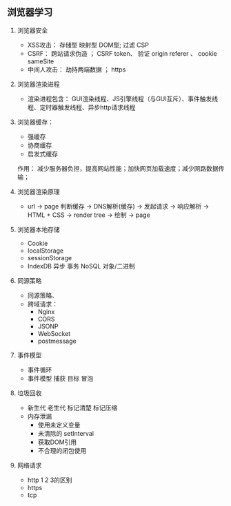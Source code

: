 ## 浏览器学习

1. 浏览器安全
    + XSS攻击： 存储型  映射型 DOM型;  过滤 CSP 
    + CSRF： 跨站请求伪造 ； CSRF token、 验证 origin referer 、 cookie sameSite
    + 中间人攻击： 劫持两端数据 ； https

2. 浏览器渲染进程
    + 渲染进程包含： GUI渲染线程、JS引擎线程（与GUI互斥）、事件触发线程、定时器触发线程、异步http请求线程

3. 浏览器缓存：
    + 强缓存
    + 协商缓存
    + 启发式缓存

    作用：
        减少服务器负担，提高网站性能；加快网页加载速度；减少网路数据传输；

4. 浏览器渲染原理
    + url -> page 
        判断缓存 -> DNS解析(缓存) -> 发起请求 -> 响应解析 -> HTML + CSS -> render tree -> 绘制 -> page

5. 浏览器本地存储
    + Cookie
    + localStorage
    + sessionStorage
    + IndexDB 异步 事务 NoSQL 对象/二进制

6. 同源策略
    + 同源策略、
    + 跨域请求：
        + Nginx 
        + CORS
        + JSONP
        + WebSocket
        + postmessage 

7. 事件模型
    + 事件循环
    + 事件模型 捕获 目标 冒泡

8. 垃圾回收
    + 新生代 老生代 标记清楚 标记压缩
    + 内存泄漏
        + 使用未定义变量
        + 未清除的 setInterval
        + 获取DOM引用
        + 不合理的闭包使用
    
9. 网络请求
    + http 1 2 3的区别
    + https
    + tcp 